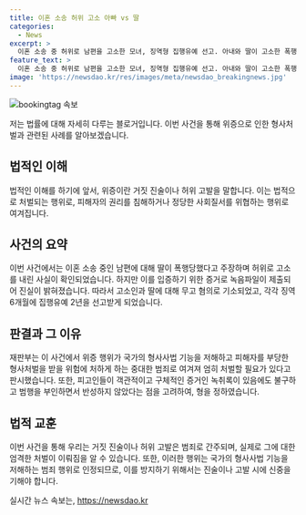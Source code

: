 ```yaml
---
title: 이혼 소송 허위 고소 아빠 vs 딸
categories:
  - News
excerpt: >
  이혼 소송 중 허위로 남편을 고소한 모녀, 징역형 집행유예 선고. 아내와 딸이 고소한 폭행은 진실이 아니라 판결. 남편이 녹음한 증거에 의해 폭행 판명. 고소 이유는 이혼 소송에서 이익을 얻기 위한 공모로 밝혀져, 이들은 무고 혐의로 기소됐으며, 재판부는 엄히 처벌할 필요성을 강조하면서 징역 6개월에 집행유예 2년을 선고했다. 사건의 전말은 여전히 이목을 끈다.
feature_text: >
  이혼 소송 중 허위로 남편을 고소한 모녀, 징역형 집행유예 선고. 아내와 딸이 고소한 폭행은 진실이 아니라 판결. 남편이 녹음한 증거에 의해 폭행 판명. 고소 이유는 이혼 소송에서 이익을 얻기 위한 공모로 밝혀져, 이들은 무고 혐의로 기소됐으며, 재판부는 엄히 처벌할 필요성을 강조하면서 징역 6개월에 집행유예 2년을 선고했다. 사건의 전말은 여전히 이목을 끈다.
image: 'https://newsdao.kr/res/images/meta/newsdao_breakingnews.jpg'
---
```


<p><img src="https://newsdao.kr/res/images/meta/newsdao_breakingnews.jpg" alt="bookingtag 속보" /></p>

<p>저는 법률에 대해 자세히 다루는 블로거입니다. 이번 사건을 통해 위증으로 인한 형사처벌과 관련된 사례를 알아보겠습니다.</p>

<h2 data-ke-size="size26">법적인 이해</h2>

<p data-ke-size="size16">법적인 이해를 하기에 앞서, 위증이란 거짓 진술이나 허위 고발을 말합니다. 이는 법적으로 처벌되는 행위로, 피해자의 권리를 침해하거나 정당한 사회질서를 위협하는 행위로 여겨집니다.</p>

<h2 data-ke-size="size26">사건의 요약</h2>

<p data-ke-size="size16">이번 사건에서는 이혼 소송 중인 남편에 대해 딸이 폭행당했다고 주장하며 허위로 고소를 내린 사실이 확인되었습니다. 하지만 이를 입증하기 위한 증거로 녹음파일이 제출되어 진실이 밝혀졌습니다. 따라서 고소인과 딸에 대해 무고 혐의로 기소되었고, 각각 징역 6개월에 집행유예 2년을 선고받게 되었습니다.</p>

<h2 data-ke-size="size26">판결과 그 이유</h2>

<p data-ke-size="size16">재판부는 이 사건에서 위증 행위가 국가의 형사사법 기능을 저해하고 피해자를 부당한 형사처벌을 받을 위험에 처하게 하는 중대한 범죄로 여겨져 엄히 처벌할 필요가 있다고 판시했습니다. 또한, 피고인들이 객관적이고 구체적인 증거인 녹취록이 있음에도 불구하고 범행을 부인하면서 반성하지 않았다는 점을 고려하여, 형을 정하였습니다.</p>

<h2 data-ke-size="size26">법적 교훈</h2>

<p data-ke-size="size16">이번 사건을 통해 우리는 거짓 진술이나 허위 고발은 범죄로 간주되며, 실제로 그에 대한 엄격한 처벌이 이뤄짐을 알 수 있습니다. 또한, 이러한 행위는 국가의 형사사법 기능을 저해하는 범죄 행위로 인정되므로, 이를 방지하기 위해서는 진술이나 고발 시에 신중을 기해야 합니다.</p>
실시간 뉴스 속보는, <a href="https://newsdao.kr" rel="dofollow">https://newsdao.kr</a>


